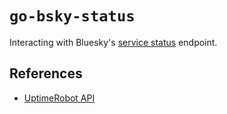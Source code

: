 # `go-bsky-status`

Interacting with Bluesky's [service status](https://status.bsky.app/) endpoint.

## References

+ [UptimeRobot API](https://uptimerobot.com/api/#methods)

